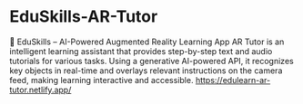 # EduSkills-AR-Tutor
📱 EduSkills – AI-Powered Augmented Reality Learning App AR Tutor is an intelligent learning assistant that provides step-by-step text and audio tutorials for various tasks. Using a generative AI-powered API, it recognizes key objects in real-time and overlays relevant instructions on the camera feed, making learning interactive and accessible.
https://edulearn-ar-tutor.netlify.app/
